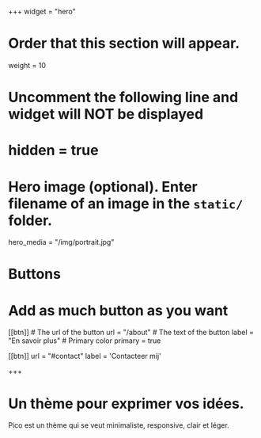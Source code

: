+++
widget = "hero"
# Order that this section will appear.
weight = 10

# Uncomment the following line and widget will NOT be displayed
# hidden = true

# Hero image (optional). Enter filename of an image in the `static/` folder.
hero_media = "/img/portrait.jpg"

# Buttons
# Add as much button as you want
[[btn]]
	# The url of the button
  url = "/about"
	# The text of the button
  label = "En savoir plus"
	# Primary color
	primary = true

[[btn]]
  url = "#contact"
  label = 'Contacteer mij'

+++

# Un thème pour **exprimer** vos idées.

Pico est un thème qui se veut minimaliste, responsive, clair et léger.